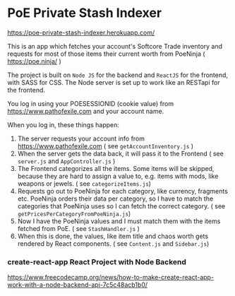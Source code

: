 # PoE Private Stash Indexer

https://poe-private-stash-indexer.herokuapp.com/

This is an app which fetches your account's Softcore Trade inventory and requests for most of those items their current worth from PoeNinja ( https://poe.ninja/ )

The project is built on `Node JS` for the backend and `ReactJS` for the frontend, with SASS for CSS.
The Node server is set up to work like an RESTapi for the frontend. 

You log in using your POESESSIONID (cookie value) from https://www.pathofexile.com and your account name. 

When you log in, these things happen:
1) The server requests your account info from https://www.pathofexile.com ( see `getAccountInventory.js` )
2) When the server gets the data back, it will pass it to the Frontend ( see `server.js` and `AppController.js` )
3) The Frontend categorizes all the items. Some items will be skipped, because they are hard to assign a value to, e.g. items with mods, like weapons or jewels. ( see `categorizeItems.js`)
4) Requests go out to PoeNinja for each category, like currency, fragments etc. PoeNinja orders their data per category, so I have to match the categories that PoeNinja uses so I can fetch the correct category. ( see `getPricesPerCategoryFromPoeNinja.js`)
5) Now I have the PoeNinja values and I must match them with the items fetched from PoE. ( see `StashHandler.js` )
6) When this is done, the values, like item title and chaos worth gets rendered by React components. ( see `Content.js` and `Sidebar.js`)

### create-react-app React Project with Node Backend
https://www.freecodecamp.org/news/how-to-make-create-react-app-work-with-a-node-backend-api-7c5c48acb1b0/
